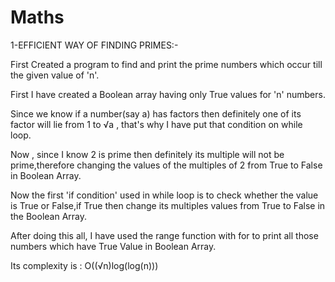 # Maths
1-EFFICIENT WAY OF FINDING PRIMES:- 

First Created a program to find and print the prime numbers which occur till the given value of 'n'.

First I have created a Boolean array having only True values for 'n' numbers.

Since we know if a number(say a) has factors then definitely one of its factor will lie from 1 to √a , that's why I have put that condition on while loop.

Now , since I know 2 is prime then definitely its multiple will not be prime,therefore changing the values of the multiples of 2 from True to False in Boolean Array.

Now the first 'if condition' used in while loop is to check whether the value is True or False,if True then change its multiples values from True to False in the Boolean Array.

After doing this all, I have used the range function with for to print all those numbers which have True Value in Boolean Array.

Its complexity is :  O((√n)log(log(n)))

